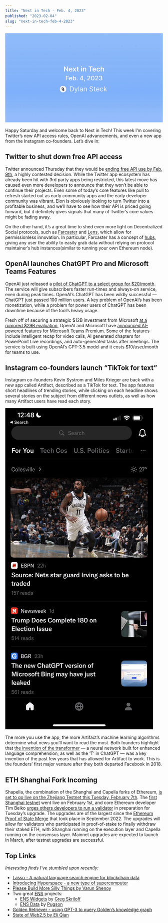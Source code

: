 ```yaml
---
title: "Next in Tech - Feb. 4, 2023"
published: "2023-02-04"
slug: "next-in-tech-feb-4-2023"
---
```


![Next in Tech - Feb. 4, 2023](Media/NextInTechFeb42023.png)

Happy Saturday and welcome back to Next in Tech! This week I’m covering Twitter’s new API access rules, OpenAI advancements, and even a new app from the Instagram co-founders. Let’s dive in:

## Twitter to shut down free API access

Twitter announced Thursday that they would be [ending free API use by Feb. 9th](https://twitter.com/TwitterDev/status/1621026986784337922), a highly contested decision. While the Twitter app ecosystem has already been hit with 3rd party apps being restricted, this latest move has caused even more developers to announce that they won’t be able to continue their projects. Even some of today’s core features like pull to refresh started out as early community apps and the early developer community was vibrant. Elon is obviously looking to turn Twitter into a profitable business, and we’ll have to see how their API is priced going forward, but it definitely gives signals that many of Twitter’s core values might be fading away.

On the other hand, it’s a great time to shed even more light on Decentralized Social protocols, such as [Farcaster](https://farcaster.xyz/) and [Lens](https://www.lens.xyz/), which allow for permissionless innovation. In particular, Farcaster has a concept of [hubs](https://github.com/farcasterxyz/protocol#4-hubs), giving any user the ability to easily grab data without relying on protocol maintainer’s hub instances(similar to running your own Ethereum node).

## OpenAI launches ChatGPT Pro and Microsoft Teams Features

OpenAI just released a [pilot of ChatGPT to a select group for $20/month](https://openai.com/blog/chatgpt-plus/). The service will give subscribers faster run-times and always-on service, even during peak times. OpenAI’s ChatGPT has been wildly successful — ChatGPT just passed 100 million users. A key problem of OpenAI’s has been monetization, while a problem for power users of ChatGPT has been downtime because of the tool’s heavy usage.

Fresh off of securing a strategic $12B investment from Microsoft [at a rumored $29B evaluation](https://www.wsj.com/articles/chatgpt-creator-openai-is-in-talks-for-tender-offer-that-would-value-it-at-29-billion-11672949279), OpenAI and Microsoft have [announced AI-powered features for Microsoft Teams Premium](https://www.microsoft.com/en-us/microsoft-365/blog/2023/02/01/microsoft-teams-premium-cut-costs-and-add-ai-powered-productivity/). Some of the features include intelligent recap for video calls, AI generated chapters for PowerPoint Live recordings, and auto-generated tasks after meetings. The service is built using OpenAI’s GPT-3.5 model and it costs $10/user/month for teams to use.

## Instagram co-founders launch “TikTok for text”

Instagram co-founders Kevin Systrom and Miles Krieger are back with a new app called Artifact, described as a TikTok for text. The app features short headlines of trending stories, while clicking on each headline shows several stories on the subject from different news outlets, as well as how many Artifact users have read each story.

![Artifact Screenshot](Media/ArtifactScreenshot.png)

The more you use the app, the more Artifact’s machine learning algorithms determine what news you’ll want to read the most. Both founders highlight that [the invention of the transformer](https://ai.googleblog.com/2017/08/transformer-novel-neural-network.html) — a neural network built for enhanced language comprehension, as well as the ‘T’ in ChatGPT — was a key invention of the past few years that has allowed for Artifact to work. This is the founders’ first major venture after they both departed Facebook in 2018.

## ETH Shanghai Fork Incoming

Shapella, the combination of the Shanghai and Capella forks of Ethereum, [is set to go live on the Zhejiang Testnet this Tuesday, February 7th](https://www.galaxy.com/research/insights/ethereum-all-core-developers-execution-call-154/). The [first Shanghai testnet](https://zhejiang.ethpandaops.io/) went live on February 1st, and core Ethereum developer Tim Beiko [urges others developers to run a validator](https://twitter.com/TimBeiko/status/1621210361704886273) in preparation for Tuesday’s upgrade. The upgrades are of the largest since the [Ethereum Proof of State Merge](https://ethereum.org/en/upgrades/merge/) that took place in September 2022. The upgrades will allow for validators who participated in proof-of-stake to finally withdraw their staked ETH, with Shanghai running on the execution layer and Capella running on the consensus layer. Mainnet upgrades are expected to launch in March, after testnet upgrades are successful.

## Top Links

_Interesting finds I’ve stumbled upon recently:_

- [Lasso - A natural language search engine for blockchain data](https://lasso.gg/)
- [Introducing Hyperspace - a new type of supercomputer](https://mirror.xyz/0xdC5d2d95CD48865b9d8d9b44827A4a85a65f2970/Rg1ietH8lFbzS3wwl6bnfOCdOoXvKMm3yZGFzSLc6EY)
- [Please Build More Silly Things by Varun Shenoy](https://varunshenoy.substack.com/p/please-build-more-silly-things)
- Two great [ENS](https://ens.app/) projects:
	- [ENS Widgets](http://enswidgets.xyz/) by [Greg Skriloff](https://twitter.com/gregskril)
	- [ENS Data](https://ensdata.net/?1) by [Pugson](https://twitter.com/pugson)
- [Golden Retriever - using GPT-3 to query Golden’s knowledge graph](https://golden.com/ai)
- [State of Web2.5 by Eli Qian](https://eliqian.substack.com/p/web25)
